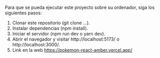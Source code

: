 Para que se pueda ejecutar este proyecto sobre su ordenador, siga los siguientes pasos:
1. Clonar este repositorio (git clone ...).
2. Instalar dependencias (npm install).
3. Iniciar el servidor (npm run dev o yarn dev).
4. Abrir el navegador y visitar http://localhost:5173/ o http://localhost:3000/.
5. Link en la web https://pokemon-react-amber.vercel.app/
